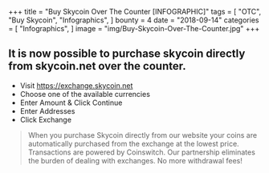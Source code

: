 +++
title = "Buy Skycoin Over The Counter [INFOGRAPHIC]"
tags = [
    "OTC",
    "Buy Skycoin",
    "Infographics",
]
bounty = 4
date = "2018-09-14"
categories = [
    "Infographics",
]
image = "img/Buy-Skycoin-Over-The-Counter.jpg"
+++

## It is now possible to purchase skycoin directly from skycoin.net over the counter.

* Visit https://exchange.skycoin.net
* Choose one of the available currencies
* Enter Amount & Click Continue
* Enter Addresses
* Click Exchange

> When you purchase Skycoin directly from our website your coins are automatically purchased from the exchange at the lowest price. Transactions are powered by Coinswitch. Our partnership eliminates the burden of dealing with exchanges. No more withdrawal fees!
